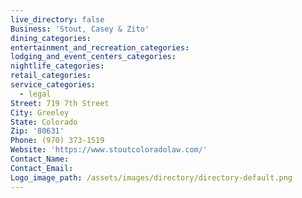 ```yaml
---
live_directory: false
Business: 'Stout, Casey & Zito'
dining_categories:
entertainment_and_recreation_categories:
lodging_and_event_centers_categories:
nightlife_categories:
retail_categories:
service_categories:
  - legal
Street: 719 7th Street
City: Greeley
State: Colorado
Zip: '80631'
Phone: (970) 373-1519
Website: 'https://www.stoutcoloradolaw.com/'
Contact_Name:
Contact_Email:
Logo_image_path: /assets/images/directory/directory-default.png
---
```


